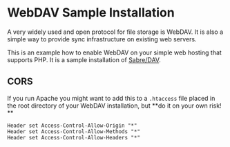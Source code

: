 # WebDAV Sample Installation

A very widely used and open protocol for file storage is WebDAV. It is also a simple way to provide sync infrastructure on existing web servers.

This is an example how to enable WebDAV on your simple web hosting that supports PHP. It is a sample installation of [Sabre/DAV](http://sabre.io/dav/install/).

## CORS

If you run Apache you might want to add this to a `.htaccess` file placed in the root directory of your WebDAV installation, but **do it on your own risk! **

```
Header set Access-Control-Allow-Origin "*"
Header set Access-Control-Allow-Methods "*"
Header set Access-Control-Allow-Headers "*"
```

